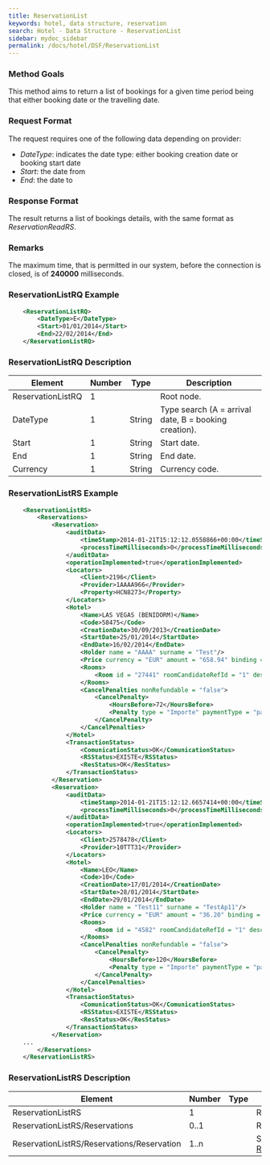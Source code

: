 ```yaml
---
title: ReservationList
keywords: hotel, data structure, reservation
search: Hotel - Data Structure - ReservationList
sidebar: mydoc_sidebar
permalink: /docs/hotel/DSF/ReservationList
---
```




### Method Goals


This method aims to return a list of bookings for a given time period
being that either booking date or the travelling date.



### Request Format


The request requires one of the following data depending on provider:

-   *DateType*: indicates the date type: either booking creation date or
    booking start date
-   *Start*: the date from
-   *End*: the date to



### Response Format


The result returns a list of bookings details, with the same format as
*ReservationReadRS*.



### Remarks


The maximum time, that is permitted in our system, before the connection
is closed, is of **240000** milliseconds.



### ReservationListRQ Example


~~~xml
    <ReservationListRQ>
        <DateType>E</DateType>
        <Start>01/01/2014</Start>
        <End>22/02/2014</End>
    </ReservationListRQ>
~~~


### ReservationListRQ Description


| **Element**		| **Number**	| **Type**	| **Description**					|
| --------------------- | ------------- | ------------- | ----------------------------------------------------- |
| ReservationListRQ	| 1             |		| Root node.						|
| DateType       	| 1      	| String 	| Type search (A = arrival date, B = booking creation). |
| Start          	| 1      	| String 	| Start date.						|
| End            	| 1      	| String 	| End date. 						|
| Currency       	| 1      	| String 	| Currency code.					|



### ReservationListRS Example


~~~xml
    <ReservationListRS>
        <Reservations>
            <Reservation>
                <auditData>
                    <timeStamp>2014-01-21T15:12:12.0558866+00:00</timeStamp>
                    <processTimeMilliseconds>0</processTimeMilliseconds>
                </auditData>
                <operationImplemented>true</operationImplemented>
                <Locators>
                    <Client>2196</Client>
                    <Provider>1AAAA966</Provider>
                    <Property>HCN8273</Property>
                </Locators>
                <Hotel>
                    <Name>LAS VEGAS (BENIDORM)</Name>
                    <Code>58475</Code>
                    <CreationDate>30/09/2013</CreationDate>
                    <StartDate>25/01/2014</StartDate>
                    <EndDate>16/02/2014</EndDate>
                    <Holder name = "AAAA" surname = "Test"/>
                    <Price currency = "EUR" amount = "658.94" binding = "false" commission = "-1"/>
                    <Rooms>
                        <Room id = "27441" roomCandidateRefId = "1" description = "Doble Standard"/>
                    </Rooms>
                    <CancelPenalties nonRefundable = "false">
                        <CancelPenalty>
                            <HoursBefore>72</HoursBefore>
                            <Penalty type = "Importe" paymentType = "pagoMinorista" currency = "EUR">29.95</Penalty>
                        </CancelPenalty>
                    </CancelPenalties>
                </Hotel>
                <TransactionStatus>
                    <ComunicationStatus>OK</ComunicationStatus>
                    <RSStatus>EXISTE</RSStatus>
                    <ResStatus>OK</ResStatus>
                </TransactionStatus>
            </Reservation>
            <Reservation>
                <auditData>
                    <timeStamp>2014-01-21T15:12:12.6657414+00:00</timeStamp>
                    <processTimeMilliseconds>0</processTimeMilliseconds>
                </auditData>
                <operationImplemented>true</operationImplemented>
                <Locators>
                    <Client>2578478</Client>
                    <Provider>10TTT31</Provider>
                </Locators>
                <Hotel>
                    <Name>LEO</Name>
                    <Code>10</Code>
                    <CreationDate>17/01/2014</CreationDate>
                    <StartDate>28/01/2014</StartDate>
                    <EndDate>29/01/2014</EndDate>
                    <Holder name = "Test11" surname = "TestAp11"/>
                    <Price currency = "EUR" amount = "36.20" binding = "false" commission = "-1"/>
                    <Rooms>
                        <Room id = "4582" roomCandidateRefId = "1" description = "Doble Standard.."/>
                    </Rooms>
                    <CancelPenalties nonRefundable = "false">
                        <CancelPenalty>
                            <HoursBefore>120</HoursBefore>
                            <Penalty type = "Importe" paymentType = "pagoMinorista" currency = "EUR">72.40</Penalty>
                        </CancelPenalty>
                    </CancelPenalties>
                </Hotel>
                <TransactionStatus>
                    <ComunicationStatus>OK</ComunicationStatus>
                    <RSStatus>EXISTE</RSStatus>
                    <ResStatus>OK</ResStatus>
                </TransactionStatus>
            </Reservation>
    ...
        </Reservations>
    </ReservationListRS>
~~~


### ReservationListRS Description


| **Element**					| **Number**	| **Type** | **Description**				|
| --------------------------------------------- | ------------- | -------- | ------------------------------------------ |
| ReservationListRS              		| 1             |	   | Root node.					|
| ReservationListRS/Reservations 		| 0..1          |	   | Reservations.				|
| ReservationListRS/Reservations/Reservation	| 1..n             |	   | Same structure as [ReservationReadRS](/legacy/docs/hotel/methods/reservationread/).	|


